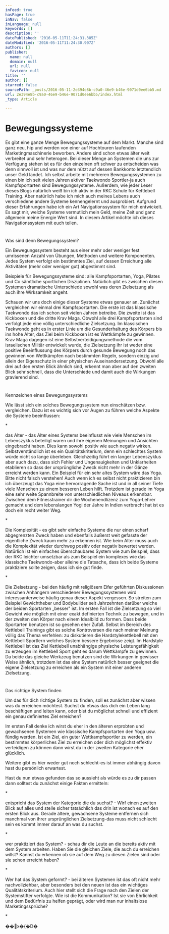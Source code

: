 ```yaml
---
inFeed: true
hasPage: true
inNav: false
inLanguage: null
keywords: []
description: ''
datePublished: '2016-05-11T11:24:31.385Z'
dateModified: '2016-05-11T11:24:30.907Z'
authors: []
publisher:
  name: null
  domain: null
  url: null
  favicon: null
title: ''
author: []
starred: false
sourcePath: _posts/2016-05-11-2e394e8b-c9a0-46e9-b46e-9071d0ee6bb5.md
url: 2e394e8b-c9a0-46e9-b46e-9071d0ee6bb5/index.html
_type: Article

---
```

# Bewegungssysteme

Es gibt eine ganze Menge Bewegungssysteme auf dem Markt. Manche sind ganz neu, hip und werden von einer auf Hochtouren laufenden Marketingmaschinerie beworben. Andere sind schon etwas älter weit verbreitet und sehr heterogen. Bei dieser Menge an Systemen die uns zur Verfügung stehen ist es für den einzelnen oft schwer zu entscheiden was denn sinnvoll ist und was nur dem nützt auf dessen Bankkonto letztendlich unser Geld landet. Ich selbst arbeite mit mehreren Bewegungssystemen zu einen bin ich seit vielen Jahren aktiver Taekwondo Sportler-ja auch Kampfsportarten sind Bewegungssysteme. Außerdem, wie jeder Leser dieses Blogs natürlich weiß bin ich aktiv in der RKC Schule für Kettlebell Training. Aber natürlich habe ich mich auch meines Lebens auch verschiedene andere Systeme kennengelernt und ausprobiert. Aufgrund dieser Erfahrungen habe ich ein Art Navigationssystem für mich entwickelt. Es sagt mir, welche Systeme vermutlich mein Geld, meine Zeit und ganz allgemein meine Energie Wert sind. In diesem Artikel möchte ich dieses Navigationssystem mit euch teilen.

# 

Was sind denn Bewegungssystem?

Ein Bewegungssystem
besteht aus einer mehr oder weniger fest umrissenen Anzahl von Übungen,
Methoden und weitere Komponenten. Jedes System verfolgt ein bestimmtes Ziel,
auf dessen Erreichung alle Aktivitäten (mehr oder weniger gut) abgestimmt sind.

Beispiele für Bewegungssysteme sind: alle Kampfsportarten, Yoga, Pilates und Co sämtliche sportlichen Disziplinen. Natürlich gibt es zwischen diesen Systemen dramatische Unterschiede sowohl was deren Zielsetzung als auch ihre Wirksamkeit angeht. 

Schauen wir uns doch einige dieser Systeme etwas genauer an. Zunächst vergleichen wir einmal drei Kampfsportarten. Die erste ist das klassische Taekwondo das ich schon seit vielen Jahren betreibe. Die zweite ist das Kickboxen und die dritte Krav Maga. Obwohl alle drei Kampfsportarten sind verfolgt jede eine völlig unterschiedliche Zielsetzung. Im klassischen Taekwondo geht es in erster Linie um die Gesunderhaltung des Körpers bis ins hohe Alter, das Ziel beim Kickboxen ist es Wettkämpfe zu gewinnen. Krav Maga dagegen ist eine Selbstverteidigungsmethode die vom israelischen Militär entwickelt wurde, die Zielsetzung ihr ist weder eine positive Beeinflussung des Körpers durch gesunde Bewegung noch das gewinnen von Wettkämpfen nach bestimmten Regeln, sondern einzig und allein der Eigenschutz in einer physischen Auseinandersetzung. Obwohl alle drei auf den ersten Blick ähnlich sind, erkennt man aber auf den zweiten Blick sehr schnell, dass die Unterschiede und damit auch die Wirkungen gravierend sind.

# 

Kennzeichen eines Bewegungssystems

Wie lässt sich ein
solches Bewegungssystem nun einschätzen bzw. vergleichen. Dazu ist es wichtig
sich vor Augen zu führen welche Aspekte die Systeme beeinflussen:

\*

das Alter - das Alter eines Systems beeinflusst wie viele Menschen im Lebenszyklus beteiligt waren und ihre eigenen Meinungen und Ansichten eingebracht haben. Dies kann sowohl positiv wie auch negativ wirken. Selbstverständlich ist es ein Qualitätskriterium, denn ein schlechtes System würde nicht so lange überleben. Gleichzeitig führt ein langer Lebenszyklus aber auch dazu, dass sich Fehler und Ungenauigkeiten und Unklarheiten etablieren so dass der ursprüngliche Zweck nicht mehr in der Gänze erreicht werden kann. Ein Beispiel für ein sehr altes System wäre das Yoga. Bitte nicht falsch verstehen! Auch wenn ich es selbst nicht praktizieren bin ich überzeugt das Yoga eine hervorragende Sache ist und in all seiner Tiefe viele Menschen zu einem besseren Leben hilft. Trotzdem ist gerade im Yoga eine sehr weite Spannbreite von unterschiedlichen Niveaus erkennbar. Zwischen dem Fitnesstrainer dir die Wochenendlizenz zum Yoga-Lehrer gemacht und dem lebenslangen Yogi der Jahre in Indien verbracht hat ist es doch ein recht weiter Weg.

\*

Die Komplexität - es gibt sehr einfache Systeme die nur einen scharf abgegrenzten Zweck haben und ebenfalls äußerst weit gefasste der eigentliche Zweck kaum mehr zu erkennen ist. Wie beim Alter muss auch die Komplexität wieder durchweg positiv oder negativ bewertet werden. Natürlich ist ein einfaches überschaubares System wie zum Beispiel, dass der RKC leichter umsetzbar als zum Beispiel ein komplexes wie das klassische Taekwondo-aber alleine die Tatsache, dass ich beide Systeme praktiziere sollte zeigen, dass ich sie gut finde.

\*

Die Zielsetzung - bei den häufig mit religiösem Eifer geführten Diskussionen zwischen Anhängern verschiedener Bewegungssystemen wird interessanterweise häufig genau dieser Aspekt vergessen. So streiten zum Beispiel Gewichtheber und Bodybuilder seit Jahrzehnten darüber welche der beiden Sportarten „besser" ist. Im ersten Fall ist die Zielsetzung so viel Gewicht wie möglich mit einer exakt definierten Technik zu bewegen, und in der zweiten den Körper nach einem Idealbild zu formen. Dass beide Sportarten benutzen ist so gesehen eher Zufall. Selbst im Bereich des Kettlebell Trainings gibt es solche Kontroversen die nach meiner Meinung völlig das Thema verfehlen: zu diskutieren die Hardstylekettlebell mit den Kettlebell Sportlern welches System bessere Ergebnisse zeigt. Im Hardstyle Kettlebell ist das Ziel Kettlebell unabhängige physische Leistungsfähigkeit zu erzeugen im Kettlebell Sport geht es darum Wettkämpfe zu gewinnen. Da beide das gleiche Werkzeug benutzen sind die Wirkungen in gewisser Weise ähnlich, trotzdem ist das eine System natürlich besser geeignet die eigene Zielsetzung zu erreichen als ein System mit einer anderen Zielsetzung.

# 

Das richtige System finden

Um das für dich richtige
System zu finden, soll es zunächst aber wissen was du erreichen möchtest.
Suchst du etwas das dich ein Leben lang beschäftigen und leiten kann, oder bist
du möglichst schnell und effizient ein genau definiertes Ziel erreichen?

Im ersten Fall denke ich wirst du eher in den älteren erprobten und gewachsenen Systemen wie klassische Kampfsportarten den Yoga usw. fündig werden. Ist ein Ziel, ein guter Wettkampfsportler zu werden, ein bestimmtes körperliches Ziel zu erreichen oder dich möglichst effektiv verteidigen zu können dann wirst du in der zweiten Kategorie eher glücklich.

Weitere gibt es hier weder gut noch schlecht-es ist immer abhängig davon hast du persönlich erwartest.

Hast du nun etwas gefunden das so aussieht als würde es zu dir passen dann solltest du zunächst einige Fakten ermitteln:

\*

entspricht das System der Kategorie die du suchst? - Wirf einen zweiten Blick auf alles und stelle sicher tatsächlich das drin ist wonach es auf den ersten Blick aus. Gerade ältere, gewachsene Systeme entfernen sich manchmal von ihrer ursprünglichen Zielsetzung-das muss nicht schlecht sein es kommt immer darauf an was du suchst.

\*

wer praktiziert das System? - schau dir die Leute an die bereits aktiv mit dem System arbeiten. Haben Sie die gleichen Ziele, die auch du erreichen willst? Kannst du erkennen ob sie auf dem Weg zu diesen Zielen sind oder sie schon erreicht haben?

\*

Wer hat das System geformt? - bei älteren Systemen ist das oft nicht mehr nachvollziehbar, aber besonders bei den neuen ist das ein wichtiges Qualitätskriterium. Auch hier stellt sich die Frage nach den Zielen der Systemstifter verfolgte. Wie ist die Kommunikation? Ist sie von Ehrlichkeit und dem Bedürfnis zu helfen geprägt, oder wird man nur inhaltslose Marketingssprüche?

\*

��x�{�D�
